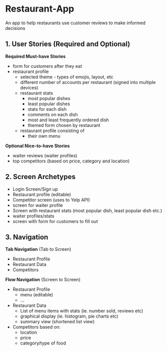 # Restaurant-App
An app to help restaurants use customer reviews to make informed decisions

## 1. User Stories (Required and Optional)

**Required Must-have Stories**

 * form for customers after they eat
 * restaurant profile
    - selected theme - types of emojis, layout, etc
    - different number of accounts per restaurant (signed into multiple devices)
    - restaurant stats
        - most popular dishes
        - least popular dishes
        - stats for each dish
        - comments on each dish
        - most and least frequently ordered dish
        - themed form chosen by restaurant 
    - restaurant profile consisting of 
        - their own menu

**Optional Nice-to-have Stories**

 * waiter reviews (waiter profiles)
 * top competitors (based on price, category and location)

## 2. Screen Archetypes

 * Login Screen/Sign up
 * Restaurant profile (editable)
 * Competitor screen (uses to Yelp API)
 * screen for waiter profile
 * Screen with restaurant stats (most popular dish, least popular dish etc.)
 * waiter profiles/stats
 * screen with form for customers to fill out


## 3. Navigation

**Tab Navigation** (Tab to Screen)

 * Restaurant Profile
 * Restaurant Data
 * Competitors

**Flow Navigation** (Screen to Screen)

 * Restaurant Profile
   * menu (editable)
   * ...
 * Restaurant Data
   * List of menu items with stats (ie. number sold, reviews etc)
   * graphical display (ie. histogram, pie charts etc)
   * summary view (shortened list view)
 * Competitors based on:
   * location
   * price
   * category/type of food
